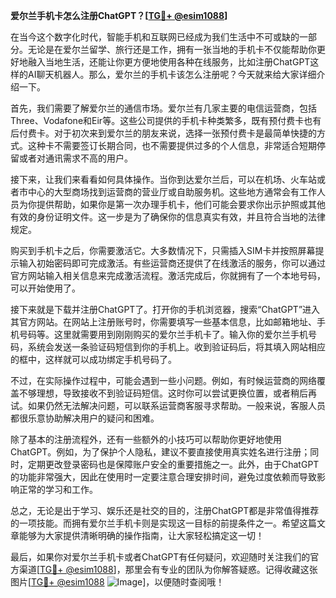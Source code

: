 **爱尔兰手机卡怎么注册ChatGPT？[[TG💪+ @esim1088](https://t.me/s/esim1088)]**

在当今这个数字化时代，智能手机和互联网已经成为我们生活中不可或缺的一部分。无论是在爱尔兰留学、旅行还是工作，拥有一张当地的手机卡不仅能帮助你更好地融入当地生活，还能让你更方便地使用各种在线服务，比如注册ChatGPT这样的AI聊天机器人。那么，爱尔兰的手机卡该怎么注册呢？今天就来给大家详细介绍一下。

首先，我们需要了解爱尔兰的通信市场。爱尔兰有几家主要的电信运营商，包括Three、Vodafone和Eir等。这些公司提供的手机卡种类繁多，既有预付费卡也有后付费卡。对于初次来到爱尔兰的朋友来说，选择一张预付费卡是最简单快捷的方式。这种卡不需要签订长期合同，也不需要提供过多的个人信息，非常适合短期停留或者对通讯需求不高的用户。

接下来，让我们来看看如何具体操作。当你到达爱尔兰后，可以在机场、火车站或者市中心的大型商场找到运营商的营业厅或自助服务机。这些地方通常会有工作人员为你提供帮助，如果你是第一次办理手机卡，他们可能会要求你出示护照或其他有效的身份证明文件。这一步是为了确保你的信息真实有效，并且符合当地的法律规定。

购买到手机卡之后，你需要激活它。大多数情况下，只需插入SIM卡并按照屏幕提示输入初始密码即可完成激活。有些运营商还提供了在线激活的服务，你可以通过官方网站输入相关信息来完成激活流程。激活完成后，你就拥有了一个本地号码，可以开始使用了。

接下来就是下载并注册ChatGPT了。打开你的手机浏览器，搜索“ChatGPT”进入其官方网站。在网站上注册账号时，你需要填写一些基本信息，比如邮箱地址、手机号码等。这里就需要用到刚刚购买的爱尔兰手机卡了。输入你的爱尔兰手机号码，系统会发送一条验证码短信到你的手机上。收到验证码后，将其填入网站相应的框中，这样就可以成功绑定手机号码了。

不过，在实际操作过程中，可能会遇到一些小问题。例如，有时候运营商的网络覆盖不够理想，导致接收不到验证码短信。这时你可以尝试更换位置，或者稍后再试。如果仍然无法解决问题，可以联系运营商客服寻求帮助。一般来说，客服人员都很乐意协助解决用户的疑问和困难。

除了基本的注册流程外，还有一些额外的小技巧可以帮助你更好地使用ChatGPT。例如，为了保护个人隐私，建议不要直接使用真实姓名进行注册；同时，定期更改登录密码也是保障账户安全的重要措施之一。此外，由于ChatGPT的功能非常强大，因此在使用时一定要注意合理安排时间，避免过度依赖而导致影响正常的学习和工作。

总之，无论是出于学习、娱乐还是社交的目的，注册ChatGPT都是非常值得推荐的一项技能。而拥有爱尔兰手机卡则是实现这一目标的前提条件之一。希望这篇文章能够为大家提供清晰明确的操作指南，让大家轻松搞定这一切！

最后，如果你对爱尔兰手机卡或者ChatGPT有任何疑问，欢迎随时关注我们的官方渠道[[TG💪+ @esim1088](https://t.me/s/esim1088)]，那里会有专业的团队为你解答疑惑。记得收藏这张图片[[TG💪+ @esim1088](https://t.me/s/esim1088) ![Image](https://i.postimg.cc/4NQfJmqS/Snipaste-2025-05-13-00-14-12.png)]，以便随时查阅哦！